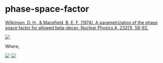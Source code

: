 # phase-space-factor

[Wilkinson, D. H., & Macefield, B. E. F. (1974). A parametrization of the phase space factor for allowed beta-decay. Nuclear Physics A, 232(1), 58-92.](https://doi.org/10.1016/0375-9474(74)90645-9)

<img src="https://render.githubusercontent.com/render/math?math=f = e^{\sum_{n=0}^{3}A_{n}(lnE_{0})^{n}}f_{Z=0}">

Where,

<img src="https://render.githubusercontent.com/render/math?math=f_{Z=0}=\frac{1}{60}(2W_{0}^{4}-9W_{0}^{2}-8)\sqrt{W_{0}^{2}-1}%2B\frac{1}{4}W_{0}ln(W_{0}%2B\sqrt{W_{0}^{2}-1})">


<img src="https://render.githubusercontent.com/render/math?math=W_{0}=E_{0}/0.510998918%2B1">

